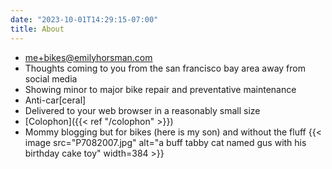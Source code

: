 ```yaml
---
date: "2023-10-01T14:29:15-07:00"
title: About
---
```


- [me+bikes@emilyhorsman.com](mailto:me+bikes@emilyhorsman.com)
- Thoughts coming to you from the san francisco bay area away from social media
- Showing minor to major bike repair and preventative maintenance
- Anti-car[ceral]
- Delivered to your web browser in a reasonably small size
- [Colophon]({{< ref "/colophon" >}})
- Mommy blogging but for bikes (here is my son) and without the fluff
  {{< image src="P7082007.jpg" alt="a buff tabby cat named gus with his birthday cake toy" width=384 >}}
